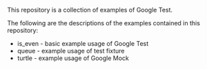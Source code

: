 This repository is a collection of examples of Google Test.

The following are the descriptions of the examples contained in this repository:
  * is_even - basic example usage of Google Test
  * queue - example usage of test fixture
  * turtle - example usage of Google Mock
